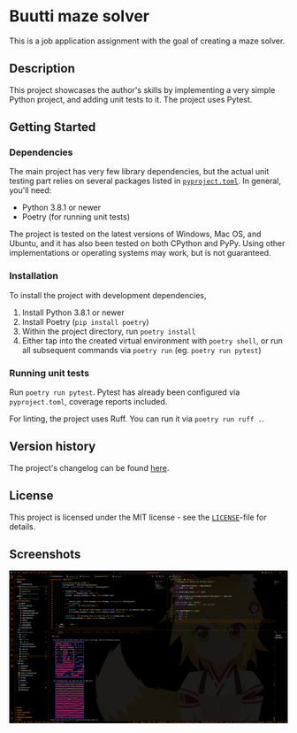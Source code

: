 # Buutti maze solver

This is a job application assignment with the goal of creating a maze solver.

## Description

This project showcases the author's skills by implementing a very simple
Python project, and adding unit tests to it. The project uses Pytest.

## Getting Started

### Dependencies

The main project has very few library dependencies, but the actual unit testing
part relies on several packages listed in
[`pyproject.toml`][pyproject.toml]. In general, you'll need:

- Python 3.8.1 or newer
- Poetry (for running unit tests)

The project is tested on the latest versions of Windows,
Mac OS, and Ubuntu, and it has also been tested on both CPython
and PyPy. Using other implementations or operating systems
may work, but is not guaranteed.

### Installation

To install the project with development dependencies,

1. Install Python 3.8.1 or newer
2. Install Poetry (`pip install poetry`)
3. Within the project directory, run `poetry install`
4. Either tap into the created virtual environment with `poetry shell`,
   or run all subsequent commands via `poetry run` (eg. `poetry run pytest`)

### Running unit tests

Run `poetry run pytest`. Pytest has already been configured via `pyproject.toml`,
coverage reports included.

For linting, the project uses Ruff. You can run it via `poetry run ruff .`.

## Version history

The project's changelog can be found [here][changelog].

## License

This project is licensed under the MIT license - see the [`LICENSE`][license]-file for details.

## Screenshots

![screenshot]

[pyproject.toml]: ./pyproject.toml
[changelog]: ./CHANGELOG.md
[license]: ./LICENSE
[screenshot]: ./docs/assets/example_session.png
